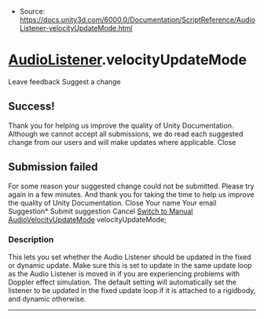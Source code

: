 * Source: https://docs.unity3d.com/6000.0/Documentation/ScriptReference/AudioListener-velocityUpdateMode.html

#  [AudioListener](https://docs.unity3d.com/6000.0/Documentation/ScriptReference/AudioListener.html).velocityUpdateMode
Leave feedback
Suggest a change
## Success!
Thank you for helping us improve the quality of Unity Documentation. Although we cannot accept all submissions, we do read each suggested change from our users and will make updates where applicable.
Close
## Submission failed
For some reason your suggested change could not be submitted. Please <a>try again</a> in a few minutes. And thank you for taking the time to help us improve the quality of Unity Documentation.
Close
Your name Your email Suggestion* Submit suggestion
Cancel
[Switch to Manual](https://docs.unity3d.com/6000.0/Documentation/Manual/class-AudioListener.html "Go to AudioListener Component in the Manual")
[AudioVelocityUpdateMode](https://docs.unity3d.com/6000.0/Documentation/ScriptReference/AudioVelocityUpdateMode.html) velocityUpdateMode; 
### Description
This lets you set whether the Audio Listener should be updated in the fixed or dynamic update.
Make sure this is set to update in the same update loop as the Audio Listener is moved in if you are experiencing problems with Doppler effect simulation. The default setting will automatically set the listener to be updated in the fixed update loop if it is attached to a rigidbody, and dynamic otherwise.
* * *
